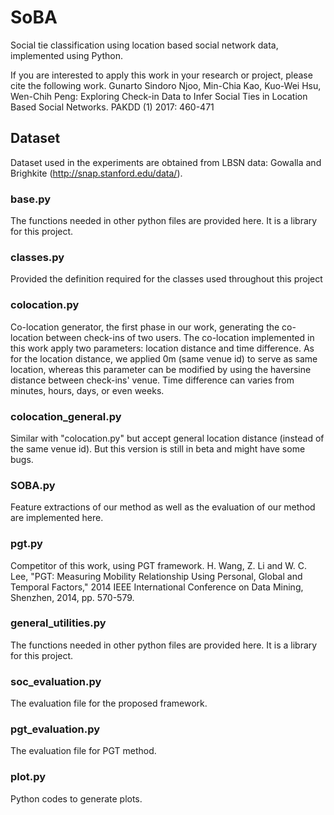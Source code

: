# SoBA
Social tie classification using location based social network data, implemented using Python.

If you are interested to apply this work in your research or project, please cite the following work.
Gunarto Sindoro Njoo, Min-Chia Kao, Kuo-Wei Hsu, Wen-Chih Peng: Exploring Check-in Data to Infer Social Ties in Location Based Social Networks. PAKDD (1) 2017: 460-471

## Dataset
Dataset used in the experiments are obtained from LBSN data: Gowalla and Brighkite (http://snap.stanford.edu/data/).

### base.py
The functions needed in other python files are provided here. It is a library for this project.

### classes.py
Provided the definition required for the classes used throughout this project

### colocation.py
Co-location generator, the first phase in our work, generating the co-location between check-ins of two users. The co-location implemented in this work apply two parameters: location distance and time difference. As for the location distance, we applied 0m (same venue id) to serve as same location, whereas this parameter can be modified by using the haversine distance between check-ins' venue. Time difference can varies from minutes, hours, days, or even weeks.

### colocation_general.py
Similar with "colocation.py" but accept general location distance (instead of the same venue id). But this version is still in beta and might have some bugs.

### SOBA.py
Feature extractions of our method as well as the evaluation of our method are implemented here. 

### pgt.py
Competitor of this work, using PGT framework. H. Wang, Z. Li and W. C. Lee, "PGT: Measuring Mobility Relationship Using Personal, Global and Temporal Factors," 2014 IEEE International Conference on Data Mining, Shenzhen, 2014, pp. 570-579.

### general_utilities.py
The functions needed in other python files are provided here. It is a library for this project.

### soc_evaluation.py
The evaluation file for the proposed framework.

### pgt_evaluation.py
The evaluation file for PGT method.

### plot.py
Python codes to generate plots.
